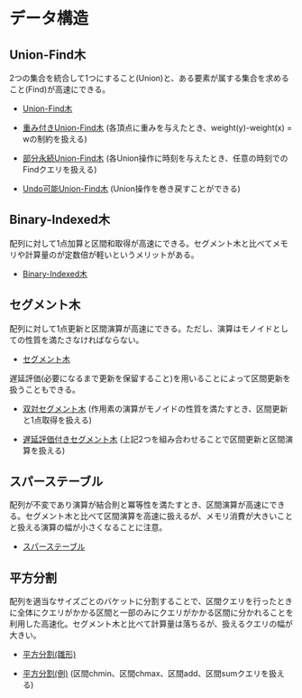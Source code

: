 # データ構造

## Union-Find木
2つの集合を統合して1つにすること(Union)と、ある要素が属する集合を求めること(Find)が高速にできる。

- [Union-Find木](https://github.com/tokusakurai/Library/blob/main/Data-Structure/Union_Find_Tree.cpp)

- [重み付きUnion-Find木](https://github.com/tokusakurai/Library/blob/main/Data-Structure/Weighted_Union_Find_Tree.cpp) (各頂点に重みを与えたとき、weight(y)-weight(x) = wの制約を扱える)

- [部分永続Union-Find木](https://github.com/tokusakurai/Library/blob/main/Data-Structure/Partitially_Persistent_Union_Find_Tree.cpp) (各Union操作に時刻を与えたとき、任意の時刻でのFindクエリを扱える)

- [Undo可能Union-Find木](https://github.com/tokusakurai/Library/blob/main/Data-Structure/Undo_Union_Find_Tree.cpp) (Union操作を巻き戻すことができる)

## Binary-Indexed木
配列に対して1点加算と区間和取得が高速にできる。セグメント木と比べてメモリや計算量のが定数倍が軽いというメリットがある。

- [Binary-Indexed木](https://github.com/tokusakurai/Library/blob/main/Data-Structure/Binary_Indexed_Tree.cpp)

## セグメント木
配列に対して1点更新と区間演算が高速にできる。ただし、演算はモノイドとしての性質を満たさなければならない。

- [セグメント木](https://github.com/tokusakurai/Library/blob/main/Data-Structure/Segment_Tree.cpp)

遅延評価(必要になるまで更新を保留すること)を用いることによって区間更新を扱うこともできる。

- [双対セグメント木](https://github.com/tokusakurai/Library/blob/main/Data-Structure/Dual_Segment_Tree.cpp) (作用素の演算がモノイドの性質を満たすとき、区間更新と1点取得を扱える)

- [遅延評価付きセグメント木](https://github.com/tokusakurai/Library/blob/main/Data-Structure/Lazy_Segment_Tree.cpp) (上記2つを組み合わせることで区間更新と区間演算を扱える)

## スパーステーブル
配列が不変であり演算が結合則と冪等性を満たすとき、区間演算が高速にできる。セグメント木と比べて区間演算を高速に扱えるが、メモリ消費が大きいことと扱える演算の幅が小さくなることに注意。

- [スパーステーブル](https://github.com/tokusakurai/Library/blob/main/Data-Structure/Sparse_Table.cpp)

## 平方分割
配列を適当なサイズごとのバケットに分割することで、区間クエリを行ったときに全体にクエリがかかる区間と一部のみにクエリがかかる区間に分かれることを利用した高速化。セグメント木と比べて計算量は落ちるが、扱えるクエリの幅が大きい。

- [平方分割(雛形)](https://github.com/tokusakurai/Library/blob/main/Data-Structure/Sqrt_Decomposition_Template.cpp)

- [平方分割(例)](https://github.com/tokusakurai/Library/blob/main/Data-Structure/Sqrt_Decomposition_Example.cpp) (区間chmin、区間chmax、区間add、区間sumクエリを扱える)
